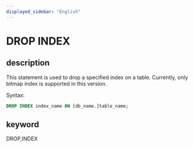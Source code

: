 ```yaml
---
displayed_sidebar: "English"
---
```


# DROP INDEX

## description

This statement is used to drop a specified index on a table. Currently, only bitmap index is supported in this version.

Syntax:

```sql
DROP INDEX index_name ON [db_name.]table_name;
```

## keyword

DROP,INDEX
